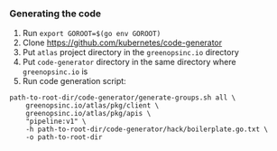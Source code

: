 ### Generating the code

1. Run `export GOROOT=$(go env GOROOT)`
2. Clone https://github.com/kubernetes/code-generator
3. Put `atlas` project directory in the `greenopsinc.io` directory
4. Put `code-generator` directory in the same directory where `greenopsinc.io` is
5. Run code generation script:
```shell
path-to-root-dir/code-generator/generate-groups.sh all \
    greenopsinc.io/atlas/pkg/client \
    greenopsinc.io/atlas/pkg/apis \
    "pipeline:v1" \ 
    -h path-to-root-dir/code-generator/hack/boilerplate.go.txt \ 
    -o path-to-root-dir
```
